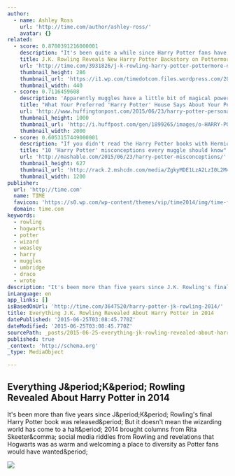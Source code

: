 ```yaml
---
author:
  - name: Ashley Ross
    url: 'http://time.com/author/ashley-ross/'
    avatar: {}
related:
  - score: 0.8780391216000001
    description: "It's been quite a while since Harry Potter fans have seen new content from J.K. Rowling, even though she regularly posts to Twitter about Wizarding World happenings. On Tuesday, Rowling's fansite Pottermore unveiled new, interactive sections of Deathly Hallows, the final Potter book in the series, and with it, new background on the story."
    title: J.K. Rowling Reveals New Harry Potter Backstory on Pottermore
    url: 'http://time.com/3931826/j-k-rowling-harry-potter-pottermore-dursley/'
    thumbnail_height: 286
    thumbnail_url: 'https://i1.wp.com/timedotcom.files.wordpress.com/2015/06/dursleys.jpg?fit=440%2C330&quality=65&strip=color'
    thumbnail_width: 440
  - score: 0.7116459608
    description: 'Apparently muggles have a little bit of magical power after all -- at least when it comes to understanding their own personality. According to a recent small study from Stetson University, the University of Washington, Tacoma, the Department of Veterans Affairs, and University of Florida, the fictional Harry Potter house we identify with may offer clues into our own character traits.'
    title: "What Your Preferred 'Harry Potter' House Says About Your Personality"
    url: 'http://www.huffingtonpost.com/2015/06/23/harry-potter-personality-study-team-hufflepuff_n_7645908.html'
    thumbnail_height: 1000
    thumbnail_url: 'http://i.huffpost.com/gen/1899265/images/o-HARRY-POTTER-HERMIONE-facebook.jpg'
    thumbnail_width: 2000
  - score: 0.6053157449000001
    description: "If you didn't read the Harry Potter books with Hermione Granger's level of precision, there are some misconceptions you might hold after watching the movies. Thankfully, this video from Mental Floss sets the record straight. It also clarifies why you shouldn't spend your entire 11th birthday waiting for your Hogwarts acceptance letter."
    title: "10 'Harry Potter' misconceptions every muggle should know"
    url: 'http://mashable.com/2015/06/23/harry-potter-misconceptions/'
    thumbnail_height: 627
    thumbnail_url: 'http://rack.2.mshcdn.com/media/ZgkyMDE1LzA2LzI0L2M4L0hhcnJ5UG90dGVyLjE2OGFhLmpwZwpwCXRodW1iCTEyMDB4NjI3IwplCWpwZw/de28dd81/356/Harry-Potter.jpg'
    thumbnail_width: 1200
publisher:
  url: 'http://time.com'
  name: TIME
  favicon: 'https://s0.wp.com/wp-content/themes/vip/time2014/img/time-favicon.ico'
  domain: time.com
keywords:
  - rowling
  - hogwarts
  - potter
  - wizard
  - weasley
  - harry
  - muggles
  - umbridge
  - draco
  - wrote
description: "It's been more than five years since J.K. Rowling's final Harry Potter book was released. But it doesn't mean the wizarding world has come to a halt. 2014 brought columns from Rita Skeeter, social media riddles from Rowling and revelations that Hogwarts was as warm and welcoming a place to diversity as Potter fans would have wanted."
inLanguage: en
app_links: []
isBasedOnUrl: 'http://time.com/3647520/harry-potter-jk-rowling-2014/'
title: Everything J.K. Rowling Revealed About Harry Potter in 2014
datePublished: '2015-06-25T03:08:45.770Z'
dateModified: '2015-06-25T03:08:45.770Z'
sourcePath: _posts/2015-06-25-everything-jk-rowling-revealed-about-harry-potter-in-2014.md
published: true
_context: 'http://schema.org'
_type: MediaObject

---
```

<article style=""><h1>Everything J&amp;period;K&amp;period; Rowling Revealed About Harry Potter in 2014</h1><p>It's been more than five years since J&amp;period;K&amp;period; Rowling's final Harry Potter book was released&amp;period; But it doesn't mean the wizarding world has come to a halt&amp;period; 2014 brought columns from Rita Skeeter&amp;comma; social media riddles from Rowling and revelations that Hogwarts was as warm and welcoming a place to diversity as Potter fans would have wanted&amp;period;</p><img src="https://timedotcom.files.wordpress.com/2014/08/harry-potter.jpg?quality=65&amp;strip=color&amp;w=550" /></article>